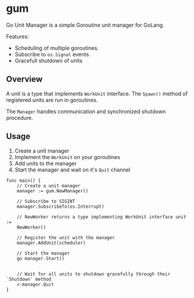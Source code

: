 # gum

Go Unit Manager is a simple Goroutine unit manager for GoLang.


Features:

- Scheduling of multiple goroutines.
- Subscribe to `os.Signal` events.
- Gracefull shutdown of units


## Overview

A unit is a type that implements `WorkUnit` interface. The `Spawn()` method
of registered units are run in goroutines. 

The `Manager` handles communication and synchronized shutdown procedure.


## Usage

1. Create a unit manager
2. Implement the `WorkUnit` on your goroutines
3. Add units to the manager
4. Start the manager and wait on it's `Quit` channel

```golang
func main() {
    // Create a unit manager
    manager := gum.NewManager()

    // Subscribe to SIGINT
    manager.SubscribeTo(os.Interrupt)

    // NewWorker returns a type implementing WorkUnit interface unit :=
    NewWorker()

    // Register the unit with the manager
    manager.AddUnit(scheduler)

    // Start the manager
    go manager.Start()


    // Wait for all units to shutdown gracefully through their `Shutdown` method
    <-manager.Quit
}

```
